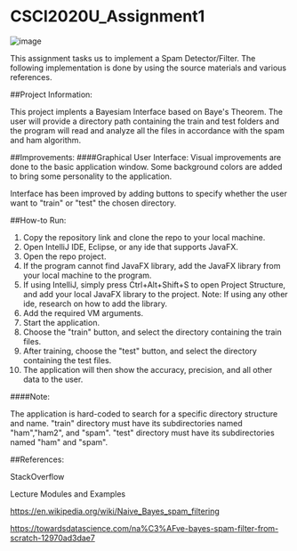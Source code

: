 # CSCI2020U_Assignment1
![image](https://user-images.githubusercontent.com/60145395/110403470-5b1cba80-803a-11eb-900a-37a3cfd083a5.png)


This assignment tasks us to implement a Spam Detector/Filter. The following implementation is done by using the source materials and various references.

##Project Information:

This project implents a Bayesiam Interface based on Baye's Theorem. The user will provide a directory path containing the train and test folders and the program will read and analyze all the files in accordance with the spam and ham algorithm.

##Improvements:
####Graphical User Interface:
Visual improvements are done to the basic application window. Some background colors are added to bring some personality to the application.

Interface has been improved by adding buttons to specify whether the user want to "train" or "test" the chosen directory.

##How-to Run:
1. Copy the repository link and clone the repo to your local machine.
2. Open IntelliJ IDE, Eclipse, or any ide that supports JavaFX.
3. Open the repo project.
4. If the program cannot find JavaFX library, add the JavaFX library from your local machine to the program.
5. If using IntelliJ, simply press Ctrl+Alt+Shift+S to open Project Structure, and add your local JavaFX library to the project. Note: If using any other ide, research on how to add the library.
6. Add the required VM arguments.
7. Start the application.
8. Choose the "train" button, and select the directory containing the train files.
9. After training, choose the "test" button, and select the directory containing the test files.
10. The application will then show the accuracy, precision, and all other data to the user.

####Note:

The application is hard-coded to search for a specific directory structure and name.
 "train" directory must have its subdirectories named "ham","ham2", and "spam". "test" directory must have its subdirectories named "ham" and "spam".

##References:

StackOverflow

Lecture Modules and Examples

https://en.wikipedia.org/wiki/Naive_Bayes_spam_filtering

https://towardsdatascience.com/na%C3%AFve-bayes-spam-filter-from-scratch-12970ad3dae7
